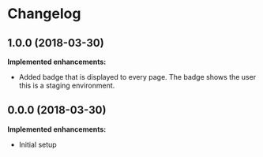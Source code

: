# Changelog

## 1.0.0 (2018-03-30)

**Implemented enhancements:**

- Added badge that is displayed to every page. The badge shows the user this is a staging environment.

## 0.0.0 (2018-03-30)

**Implemented enhancements:**

- Initial setup
